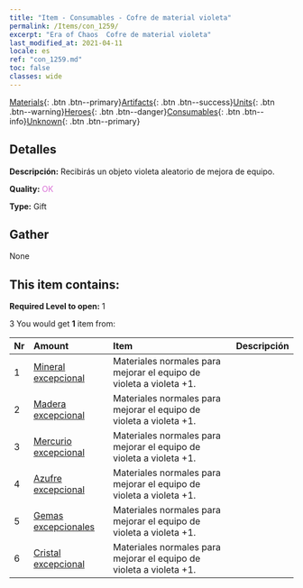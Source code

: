 ```yaml
---
title: "Item - Consumables - Cofre de material violeta"
permalink: /Items/con_1259/
excerpt: "Era of Chaos  Cofre de material violeta"
last_modified_at: 2021-04-11
locale: es
ref: "con_1259.md"
toc: false
classes: wide
---
```

 [Materials](/es/Items/){: .btn .btn--primary}[Artifacts](/es/Items/Artifacts/){: .btn .btn--success}[Units](/es/Items/Units/){: .btn .btn--warning}[Heroes](/es/Items/Heroes/){: .btn .btn--danger}[Consumables](/es/Items/Consumables/){: .btn .btn--info}[Unknown](/es/Items/Unknown/){: .btn .btn--primary}

## Detalles
 **Descripción:** Recibirás un objeto violeta aleatorio de mejora de equipo.

 **Quality:** <span style="color: #DA70D6">OK</span>

 **Type:** Gift

## Gather

  None

## This item contains:

 **Required Level to open:** 1

 3 You would get **1** item  from:

  | Nr | Amount |     Item    | Descripción |
  |:---|:-------|:------------|:-----------:|
  | 1 | [Mineral excepcional](/es/Items/mat_33/) | Materiales normales para mejorar el equipo de violeta a violeta +1. | 
  | 2 | [Madera excepcional](/es/Items/mat_34/) | Materiales normales para mejorar el equipo de violeta a violeta +1. | 
  | 3 | [Mercurio excepcional](/es/Items/mat_35/) | Materiales normales para mejorar el equipo de violeta a violeta +1. | 
  | 4 | [Azufre excepcional](/es/Items/mat_36/) | Materiales normales para mejorar el equipo de violeta a violeta +1. | 
  | 5 | [Gemas excepcionales](/es/Items/mat_37/) | Materiales normales para mejorar el equipo de violeta a violeta +1. | 
  | 6 | [Cristal excepcional](/es/Items/mat_38/) | Materiales normales para mejorar el equipo de violeta a violeta +1. | 
